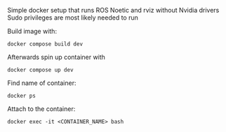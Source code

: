 Simple docker setup that runs ROS Noetic and rviz without Nvidia drivers 
Sudo privileges are most likely needed to run

Build image with:
```
docker compose build dev
```

Afterwards spin up container with
```
docker compose up dev
```

Find name of container:
```
docker ps
```

Attach to the container:
```
docker exec -it <CONTAINER_NAME> bash
```

